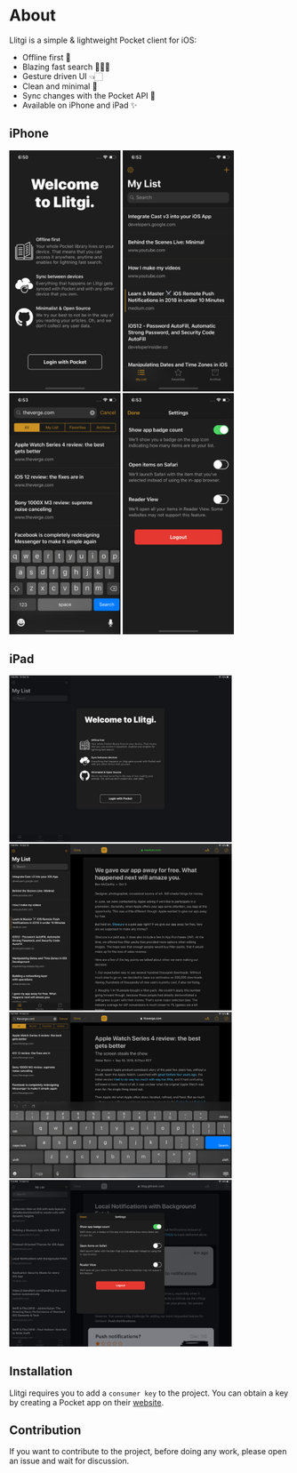 # About

Llitgi is a simple & lightweight Pocket client for iOS:

- Offline first 📲
- Blazing fast search 🕵🏻‍♂️
- Gesture driven UI 👈🏻
- Clean and minimal 🌱
- Sync changes with the Pocket API 🚀
- Available on iPhone and iPad ✨

## iPhone
<p>
  <img src="Screenshots/iPhone_X/1.png" width="200" />
  <img src="Screenshots/iPhone_X/2.png" width="200" /> 
  <img src="Screenshots/iPhone_X/3.png" width="200" />
  <img src="Screenshots/iPhone_X/4.png" width="200" />
</p>

## iPad
<p>
  <img src="Screenshots/iPad_Pro/1.png" width="400" />
  <img src="Screenshots/iPad_Pro/2.png" width="400" /> 
  <img src="Screenshots/iPad_Pro/3.png" width="400" />
  <img src="Screenshots/iPad_Pro/4.png" width="400" />
</p>

## Installation

Llitgi requires you to add a `consumer key` to the project. You can obtain a key by creating a Pocket app on their [website](https://getpocket.com/developer/apps/new.php).

## Contribution

If you want to contribute to the project, before doing any work, please open an issue and wait for discussion.
